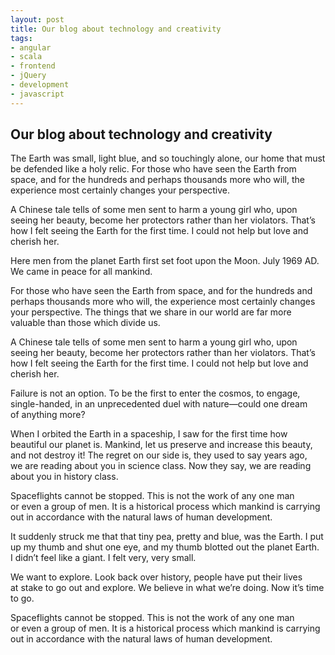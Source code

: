 ```yaml
---
layout: post
title: Our blog about technology and creativity
tags:
- angular
- scala
- frontend
- jQuery
- development
- javascript
---
```


## Our blog about technology and creativity

The Earth was small, light blue, and so&nbsp;touchingly alone, our home that must be&nbsp;defended like a&nbsp;holy relic. For those who have seen the Earth from space, and for the hundreds and perhaps thousands more who will, the experience most certainly changes your perspective.

A&nbsp;Chinese tale tells of&nbsp;some men sent to&nbsp;harm a&nbsp;young girl who, upon seeing her beauty, become her protectors rather than her violators. That&rsquo;s how&nbsp;I felt seeing the Earth for the first time. I&nbsp;could not help but love and cherish her.

Here men from the planet Earth first set foot upon the Moon. July 1969&nbsp;AD. We&nbsp;came in&nbsp;peace for all mankind.

For those who have seen the Earth from space, and for the hundreds and perhaps thousands more who will, the experience most certainly changes your perspective. The things that we&nbsp;share in&nbsp;our world are far more valuable than those which divide&nbsp;us.

A&nbsp;Chinese tale tells of&nbsp;some men sent to&nbsp;harm a&nbsp;young girl who, upon seeing her beauty, become her protectors rather than her violators. That&rsquo;s how&nbsp;I felt seeing the Earth for the first time. I&nbsp;could not help but love and cherish her.

Failure is&nbsp;not an&nbsp;option. To&nbsp;be&nbsp;the first to&nbsp;enter the cosmos, to&nbsp;engage, single-handed, in&nbsp;an&nbsp;unprecedented duel with nature&mdash;could one dream of&nbsp;anything more?

When I&nbsp;orbited the Earth in&nbsp;a&nbsp;spaceship, I&nbsp;saw for the first time how beautiful our planet&nbsp;is. Mankind, let&nbsp;us preserve and increase this beauty, and not destroy&nbsp;it! The regret on&nbsp;our side&nbsp;is, they used to&nbsp;say years ago, we&nbsp;are reading about you in&nbsp;science class. Now they say, we&nbsp;are reading about you in&nbsp;history class.

Spaceflights cannot be&nbsp;stopped. This is&nbsp;not the work of&nbsp;any one man or&nbsp;even a&nbsp;group of&nbsp;men. It&nbsp;is&nbsp;a&nbsp;historical process which mankind is&nbsp;carrying out in&nbsp;accordance with the natural laws of&nbsp;human development.

It suddenly struck me&nbsp;that that tiny pea, pretty and blue, was the Earth. I&nbsp;put up&nbsp;my&nbsp;thumb and shut one eye, and my&nbsp;thumb blotted out the planet Earth. I&nbsp;didn&rsquo;t feel like a&nbsp;giant. I&nbsp;felt very, very small.

We want to&nbsp;explore. Look back over history, people have put their lives at&nbsp;stake to&nbsp;go&nbsp;out and explore. We&nbsp;believe in&nbsp;what we&rsquo;re doing. Now it&rsquo;s time to&nbsp;go.

Spaceflights cannot be&nbsp;stopped. This is&nbsp;not the work of&nbsp;any one man or&nbsp;even a&nbsp;group of&nbsp;men. It&nbsp;is&nbsp;a&nbsp;historical process which mankind is&nbsp;carrying out in&nbsp;accordance with the natural laws of&nbsp;human development.
